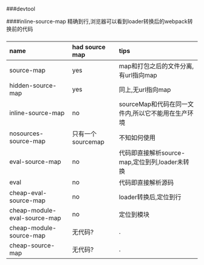 ###devtool

####inline-source-map 精确到行,浏览器可以看到loader转换后的webpack转换前的代码


###

|name|had source map|tips|
|:----|:----|:----|
|source-map|yes|map和打包之后的文件分离,有url指向map|
|hidden-source-map|yes|同上,无url指向map|
|inline-source-map|no|sourceMap和代码在同一文件内,所以它不能用在生产环境|
|nosources-source-map|只有一个sourcemap|不知如何使用|
|eval-source-map|no|代码即直接解析source-map,定位到列,loader未转换|
|eval|no|代码即直接解析源码|
|cheap-eval-source-map|no|loader转换后,定位到行|
|cheap-module-eval-source-map|no|定位到模块|
|cheap-module-source-map|无代码?|.|
|cheap-source-map|无代码?|.|


